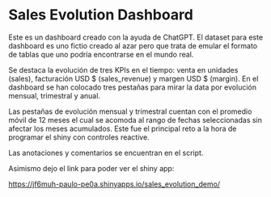 # Sales Evolution Dashboard
Este es un dashboard creado con la ayuda de ChatGPT. El dataset para este dashboard es uno fictio creado al azar pero que trata de emular el formato de tablas
que uno podría encontrarse en el mundo real.

Se destaca la evolución de tres KPIs en el tiempo: venta en unidades (sales), facturación USD $ (sales_revenue) y margen USD $ (margin).
En el dashboard se han colocado tres pestañas para mirar la data por evolución mensual, trimestral y anual.

Las pestañas de evolución mensual y trimestral cuentan con el promedio móvil de 12 meses el cual se acomoda al rango de fechas seleccionadas sin afectar los meses acumulados. Este fue el principal reto a la hora de programar el shiny con controles reactive.

Las anotaciones y comentarios se encuentran en el script.

Asimismo dejo el link para poder ver el shiny app:

https://jf6muh-paulo-pe0a.shinyapps.io/sales_evolution_demo/
